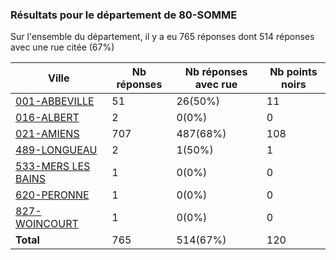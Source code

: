 ### Résultats pour le département de 80-SOMME

Sur l'ensemble du département, il y a eu 765 réponses dont 514 réponses avec une rue citée (67%)

| Ville | Nb réponses | Nb réponses avec rue | Nb points noirs |
|-------------|-------------|----------------------|-----------------|
|<a href='001-ABBEVILLE.md'>001-ABBEVILLE</a>|51|26(50%)|11|
|<a href='016-ALBERT.md'>016-ALBERT</a>|2|0(0%)|0|
|<a href='021-AMIENS.md'>021-AMIENS</a>|707|487(68%)|108|
|<a href='489-LONGUEAU.md'>489-LONGUEAU</a>|2|1(50%)|1|
|<a href='533-MERS LES BAINS.md'>533-MERS LES BAINS</a>|1|0(0%)|0|
|<a href='620-PERONNE.md'>620-PERONNE</a>|1|0(0%)|0|
|<a href='827-WOINCOURT.md'>827-WOINCOURT</a>|1|0(0%)|0|
| **Total** |765|514(67%)|120|
